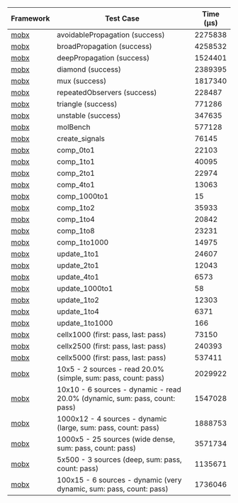 | Framework | Test Case | Time (μs) |
| --- | --- | --- |
| [mobx](https://github.com/mobxjs/mobx.dart) | avoidablePropagation (success) | 2275838 |
| [mobx](https://github.com/mobxjs/mobx.dart) | broadPropagation (success) | 4258532 |
| [mobx](https://github.com/mobxjs/mobx.dart) | deepPropagation (success) | 1524401 |
| [mobx](https://github.com/mobxjs/mobx.dart) | diamond (success) | 2389395 |
| [mobx](https://github.com/mobxjs/mobx.dart) | mux (success) | 1817340 |
| [mobx](https://github.com/mobxjs/mobx.dart) | repeatedObservers (success) | 228487 |
| [mobx](https://github.com/mobxjs/mobx.dart) | triangle (success) | 771286 |
| [mobx](https://github.com/mobxjs/mobx.dart) | unstable (success) | 347635 |
| [mobx](https://github.com/mobxjs/mobx.dart) | molBench | 577128 |
| [mobx](https://github.com/mobxjs/mobx.dart) | create_signals | 76145 |
| [mobx](https://github.com/mobxjs/mobx.dart) | comp_0to1 | 22103 |
| [mobx](https://github.com/mobxjs/mobx.dart) | comp_1to1 | 40095 |
| [mobx](https://github.com/mobxjs/mobx.dart) | comp_2to1 | 22974 |
| [mobx](https://github.com/mobxjs/mobx.dart) | comp_4to1 | 13063 |
| [mobx](https://github.com/mobxjs/mobx.dart) | comp_1000to1 | 15 |
| [mobx](https://github.com/mobxjs/mobx.dart) | comp_1to2 | 35933 |
| [mobx](https://github.com/mobxjs/mobx.dart) | comp_1to4 | 20842 |
| [mobx](https://github.com/mobxjs/mobx.dart) | comp_1to8 | 23231 |
| [mobx](https://github.com/mobxjs/mobx.dart) | comp_1to1000 | 14975 |
| [mobx](https://github.com/mobxjs/mobx.dart) | update_1to1 | 24607 |
| [mobx](https://github.com/mobxjs/mobx.dart) | update_2to1 | 12043 |
| [mobx](https://github.com/mobxjs/mobx.dart) | update_4to1 | 6573 |
| [mobx](https://github.com/mobxjs/mobx.dart) | update_1000to1 | 58 |
| [mobx](https://github.com/mobxjs/mobx.dart) | update_1to2 | 12303 |
| [mobx](https://github.com/mobxjs/mobx.dart) | update_1to4 | 6371 |
| [mobx](https://github.com/mobxjs/mobx.dart) | update_1to1000 | 166 |
| [mobx](https://github.com/mobxjs/mobx.dart) | cellx1000 (first: pass, last: pass) | 73150 |
| [mobx](https://github.com/mobxjs/mobx.dart) | cellx2500 (first: pass, last: pass) | 240393 |
| [mobx](https://github.com/mobxjs/mobx.dart) | cellx5000 (first: pass, last: pass) | 537411 |
| [mobx](https://github.com/mobxjs/mobx.dart) | 10x5 - 2 sources - read 20.0% (simple, sum: pass, count: pass) | 2029922 |
| [mobx](https://github.com/mobxjs/mobx.dart) | 10x10 - 6 sources - dynamic - read 20.0% (dynamic, sum: pass, count: pass) | 1547028 |
| [mobx](https://github.com/mobxjs/mobx.dart) | 1000x12 - 4 sources - dynamic (large, sum: pass, count: pass) | 1888753 |
| [mobx](https://github.com/mobxjs/mobx.dart) | 1000x5 - 25 sources (wide dense, sum: pass, count: pass) | 3571734 |
| [mobx](https://github.com/mobxjs/mobx.dart) | 5x500 - 3 sources (deep, sum: pass, count: pass) | 1135671 |
| [mobx](https://github.com/mobxjs/mobx.dart) | 100x15 - 6 sources - dynamic (very dynamic, sum: pass, count: pass) | 1736046 |
